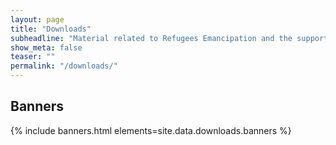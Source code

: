 ```yaml
---
layout: page
title: "Downloads"
subheadline: "Material related to Refugees Emancipation and the support campaign"
show_meta: false
teaser: ""
permalink: "/downloads/"
---
```


## Banners

{% include banners.html elements=site.data.downloads.banners %}
